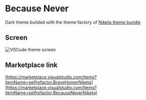 # Because Never

Dark theme builded with the theme factory of [Niketa theme bundle](https://marketplace.visualstudio.com/items?itemName=selfrefactor.Niketa-theme)

## Screen

![VSCode theme screen](https://github.com/selfrefactor/niketa-themes/blob/master/packages/brave_homer/theme/because.never.png?raw=true)

## Marketplace link

[https://marketplace.visualstudio.com/items?itemName=selfrefactor.BraveHomerNiketa](https://marketplace.visualstudio.com/items?itemName=selfrefactor.BecauseNeverNiketa)